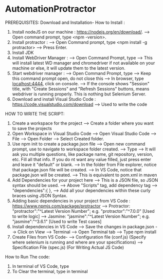 # AutomationProtractor


PREREQUISITES: Download and Installation-
How to Install :
1. Install nodeJS on our machine : https://nodejs.org/en/download/.
 --> Open command prompt, type <npm -version>.
2. Install protractor : 
  --> Open Command prompt, type <npm install -g protractor>
  --> Press Enter.
3. Install JDK
4. Install WebDriver Manager :
  --> Open Command Prompt, type <webdriver-manager update>
  --> This will install latest WD manager and chromedriver if not available on your machine or else, it will update them to the latest version.
5. Start webdriver manager :
  --> Open Command Prompt, type <webdriver-manager start>
  --> Keep this command prompt open, do not close this
  --> In browser, type <localhost:4444>, click on console.
  --> If the console shows "Session" title, with "Create Sessions" and "Refresh Sessions" buttons, means webdriver is running properly. This is nothing but Selenium Server.
6. Download and install Visual Studio Code : https://code.visualstudio.com/download
  --> Used to write the code
  
  
HOW TO WRITE THE SCRIPT:
1. Create a workspace for the project
  --> Create a folder where you want to save the projects
2. Open Workspace in Visual Studio Code
  --> Open Visual Studio Code --> File --> Open Folder
  --> Select Created folder.
3. Use npm init to create a package.json file
  --> Open new command prompt, use <cd> to navigate to workspace folder created.
  --> Type <npm init>
  --> It will ask you multiple questions, like package name, git repository, version, etc. Fill all that info. If you do nt want any value filled, just press enter and leave it "default" or blank.
  --> In the folder from File explorer, notice that package.json file will be created.
  --> In VS Code, notice that package.json will be created.
  --> This is equivalent to pom.xml in maven
4. Add Dependencies for your project here
  --> This is a JSON file, so JSON syntax should be used.
  --> Above "Scripts" tag, add dependency tag
  --> "dependencies":{      },
  --> Add all your dependencies within these curly braces using JSON Syntax.
5. Adding basic dependencies in your project from VS Code : https://www.npmjs.com/package/protractor
  --> Protractor: "protractor":"^Latest Version Number"; e.g. "protractor":"^7.0.0" [Used to write logic]
  --> Jasmine: "jasmine":"^Latest Version Number"; e.g. "jasmine":"^3.6.1" [Used to write Test cases]
6. Install dependencies in VS Code
  --> Save the changes in package.json
  --> Click on View --> Terminal
  --> Open Terminal tab
  --> Type npm install
7. Create Files from VS Code-
  --> Configuration file (conf.js) (Specify where selenium is running and where are your specifications)
  --> Specification File (spec.js) (For Writing Actual JS Code)
  
  
How to Run The code:
1. In terminal of VS Code, type <protractor conf.js>
2. To Clear the terminal, type <clear> in terminal
